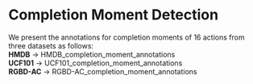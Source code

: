 # Completion Moment Detection
We present the annotations for completion moments of 16 actions from three datasets as follows:  
**HMDB** -> HMDB_completion_moment_annotations  
**UCF101** -> UCF101_completion_moment_annotations  
**RGBD-AC** -> RGBD-AC_completion_moment_annotations  
